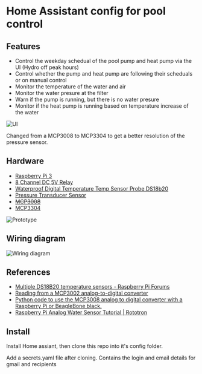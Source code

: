 # Home Assistant config for pool control

## Features 
- Control the weekday schedual of the pool pump and heat pump via the UI (Hydro off peak hours)
- Control whether the pump and heat pump are following their scheduals or on manual control
- Monitor the temperature of the water and air
- Monitor the water presure at the filter
- Warn if the pump is running, but there is no water presure
- Monitor if the heat pump is running based on temperature increase of the water


![UI](https://lh3.googleusercontent.com/v1Uf9MVy6jaN_2t-V4kQCkd_2EOaAohvx3qK0AJ6RIJLizPPPgCjgLc7U4RYnaDYZ31S8QyjNLmTUkduZrAV-yvFJU3T1Zhc-bEiuckZ57EOceDclWlPkUdAby_INQH3O4BVtT4Ap424n5Wg2TF1Nv78FVVHMQgyM_nEQIMJe4yjAD3n4-iO9cnhm2XlpnNdB_hETr_KXyTs-NJ_fl8InUcygpElL4StRbVhkAs0B_6JkYQdWTRs-TrxgP0otdB2uHAs3bpYPKtmJE7qHFfgF2hhn1hfR93EPRZKvlO9NnzZyEAj-Z4tcqGqlxDoR-bEegFvktiBJpJIRFio3zw3BAr2RiVgnjK0ZHg0kGHP4d4Aki1ghiaQc7tEpkkPUsZGMYD5YMC_BoEVTD_PDDnJwBR5X1mZCx3MDpjuN5Cjb73TNNjO08GARUknxXCGvW8Ju6pwF1Q6VshGyicuVMRmDFyLC2jvd27cYooCHx2Un9vHc5fbepV56I1TBYKHEp_13y5QVXOgpEDhELMK8dQFeUjIT04g1Lu1ViQRbcR7_5eb0sH2Bd75qYUwBf4cATH0WJ0RXOLDHF4XPQRWB89lYtN0q8cvhM1DaGb_ccuhXbmIPhzR0NPABBGA5SbGpQRiDpL9GGr11z67yT5sKWsVYY4lcrjArgz9HlQq99z5SYmeKyozCS6F6h66=w1123-h631-no)

Changed from a MCP3008 to MCP3304 to get a better resolution of the pressure sensor.

## Hardware
 - [Raspberry Pi 3](https://www.amazon.ca/gp/product/B01CCF9BYG/ref=oh_aui_detailpage_o09_s00?ie=UTF8&psc=1)
 - [8 Channel DC 5V Relay](https://www.amazon.ca/gp/product/B06XCN5JNH/ref=oh_aui_detailpage_o09_s00?ie=UTF8&psc=1)
 - [Waterproof Digital Temperature Temp Sensor Probe DS18b20](https://www.amazon.ca/gp/product/B00KUNKR3M/ref=oh_aui_detailpage_o06_s00?ie=UTF8&psc=1)
 - [Pressure Transducer Sensor](https://www.amazon.ca/gp/product/B01HZ3ZZOA/ref=oh_aui_detailpage_o05_s00?ie=UTF8&psc=1)
 - ~~[MCP3008](https://www.arrow.com/en/products/mcp3008-isl/microchip-technology)~~
 - [MCP3304](https://www.arrow.com/en/products/mcp3304-cip/microchip-technology)
 

![Prototype](https://lh3.googleusercontent.com/waQtGIF67kGwf7V296dOhuWUJnspYXckcvVhmi2y508CW8mvcgHtvnjeL556jIWcE4PD1NDbTcQuVWMEWGL1gu0J4FUGL7j7nA9M1a0NdUv7eYiTDNlVLifd4En36SFTgVO5ZtdyHVRHeZuRUfRwUeLE3B7DIZmd8y2zdTM1E2I0fcjz5uRJbgfWyGSuWllJfVgxQQBDwS4A8UAPUsIwlB4ry0NrtjxUIYFmf2mea-lTEEQ0ilPRF_fkeH7gMJkJqKRfYXNa5lBtJM4pLN-tjyo0Lsk3pSAKP7P03BV4KuRhOH4CG5qegp2L61acqIS1iOqoTKphAy4zJpZFhqglPSdcN261rUtFQusJuK7NTWyy74r5mn_MDa85QxZQOlak9Gc7V5d4xpj3DKK5Wqm-zEAk1TZKP_1PS7hGdMDCXdz5v3YBvrO5-MjUTYctP8mZKgeLDErUKuGGGj0lgpLhMb4rJkbbK94wTMjZLd-PB_y3TIwtq_NsagGmVUeYJeq16_8794BJP7-Z4Vun9Sgn1kIttRSPrmyr1JMAcZtDjNWuEX0xXxBc2wwQjzPgG9aSjcKuiEVL6ya2nRvjoJkA1Qo9bsx5nY-nxR8IeVuPTl00LTzSEqjf0B5a9mCKMwI=w842-h631-no)

 ## Wiring diagram
 ![Wiring diagram](https://lh3.googleusercontent.com/eiYkt-wOfxL9Qv-RUSDkqZ2L9bfmHqCE7K6mz7LyLNYNLfosTCYQESngmEZoNrIEtnQ_40ytn3GTp26-CWt-OcqcY03n6nWddu0i6QY2B1N2w2-UwPgFAm-RfXL8cnL5oFGaiXnB3GDshH64vcoRjBgHPrrA3t7botwhrSThMWIx0TY1QvWOMH3njeQkqR7gbOXLsFrWLf461xFsiCFxGxIt0Y_J-litAL2rI51_KiV7T__OS1nmh6ISJKWPUPPDM3nUqG6Ck-XfVMrl_35BVq2Z0bhcl_0DZf_Iwllxeght8OLlnJJhLRV8VcDiViES8mlDO6BZJzBvt64hVZg6obhGHB9_9RTnIpjHNl09x7rZlUXsOl0xOfREqutuDYC3AQ4xJbafswRiv-drhsinZkbUzGNTUqsmDMFSW1GHa36-Lw4YCVd_-DsvVk15aNWPYAq5xyd2aJ8ETUXD0sL4MY1fu7IR5obbMUQjYd-kOK_mtSh10mwZyG9ZgqB0pud_zFed8wrJk066ePGZsYCk5Le8xhbxcr6paDik7H09r3MMYMetHl9jC5tKqLnoUBTNC2YcSmdkafI0IYfKWqip4ZU9eFvwpre7y3kLMtcgWdBVIXmavGN5_GAO_n9b4mmbANJnVvPaiz4stVvO3gVmpVBfeiEmKihw50ftCKWLhF5zlU2W-VG01mAv=w1366-h402-no)
 
 ## References
 - [Multiple DS18B20 temperature sensors - Raspberry Pi Forums](https://www.raspberrypi.org/forums/viewtopic.php?t=167896)
 - [Reading from a MCP3002 analog-to-digital converter](http://raspberry.io/projects/view/reading-from-a-mcp3002-analog-to-digital-converter/)
 - [Python code to use the MCP3008 analog to digital converter with a Raspberry Pi or BeagleBone black.](https://github.com/adafruit/Adafruit_Python_MCP3008)
 - [Raspberry Pi Analog Water Sensor Tutorial | Rototron](https://www.rototron.info/raspberry-pi-analog-water-sensor-tutorial/)
 
## Install

Install Home assiant, then clone this repo into it's config folder.

Add a secrets.yaml file after cloning. Contains the login and email details for gmail and recipients
